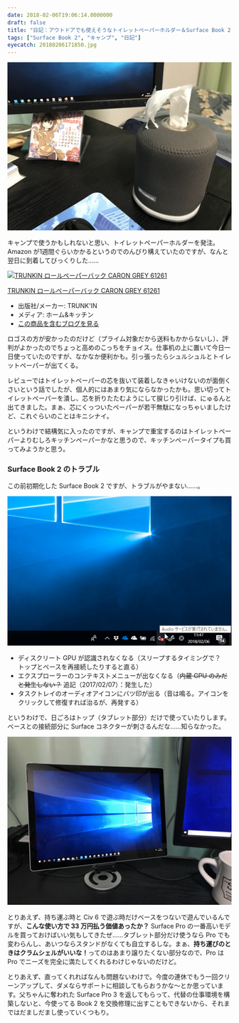 ```yaml
---
date: 2018-02-06T19:06:14.0000000
draft: false
title: "日記：アウトドアでも使えそうなトイレットペーパーホルダー＆Surface Book 2 のトラブルがやまない"
tags: ["Surface Book 2", "キャンプ", "日記"]
eyecatch: 20180206171850.jpg
---
```

<p><span itemscope itemtype="http://schema.org/Photograph"><img src="20180206171850.jpg" alt="f:id:daruyanagi:20180206171850j:plain" title="f:id:daruyanagi:20180206171850j:plain" class="hatena-fotolife" itemprop="image"></span></p><p>キャンプで使うかもしれないと思い、トイレットペーパーホルダーを発注。Amazon が1週間ぐらいかかるというのでのんびり構えていたのですが、なんと翌日に到着してびっくりした……</p><p><div class="hatena-asin-detail"><a href="http://www.amazon.co.jp/exec/obidos/ASIN/B002DGT0H8/bestylesnet-22/"><img src="https://images-fe.ssl-images-amazon.com/images/I/41pDDGZcrSL._SL160_.jpg" class="hatena-asin-detail-image" alt="TRUNKIN ロールペーパーバック CARON GREY 61261" title="TRUNKIN ロールペーパーバック CARON GREY 61261"></a><div class="hatena-asin-detail-info"><p class="hatena-asin-detail-title"><a href="http://www.amazon.co.jp/exec/obidos/ASIN/B002DGT0H8/bestylesnet-22/">TRUNKIN ロールペーパーバック CARON GREY 61261</a></p><ul><li><span class="hatena-asin-detail-label">出版社/メーカー:</span> TRUNK'IN</li><li><span class="hatena-asin-detail-label">メディア:</span> ホーム&キッチン</li><li><a href="http://d.hatena.ne.jp/asin/B002DGT0H8/bestylesnet-22" target="_blank">この商品を含むブログを見る</a></li></ul></div><div class="hatena-asin-detail-foot"></div></div></p><p>ロゴスの方が安かったのだけど（プライム対象だから送料もかからないし）、評判がよかったのでちょっと高めのこっちをチョイス。仕事机の上に置いて今日一日使っていたのですが、なかなか便利かも。引っ張ったらシュルシュルとトイレットペーパーが出てくる。</p><p>レビューではトイレットペーパーの芯を抜いて装着しなきゃいけないのが面倒くさいという話でしたが、個人的にはあまり気にならなかったかも。思い切ってトイレットペーパーを潰し、芯を折りたたむようにして捩じり引けば、にゅるんと出てきました。まぁ、芯にくっついたペーパーが若干無駄になっちゃいましたけど、これぐらいのことはキニシナイ。</p><p>というわけで結構気に入ったのですが、キャンプで重宝するのはトイレットペーパーよりむしろキッチンペーパーかなと思うので、キッチンペーパータイプも買ってみようかと思う。</p>

<div class="section">
<h3>Surface Book 2 のトラブル</h3>
<p>この前初期化した Surface Book 2 ですが、トラブルがやまない……。</p><p><span itemscope itemtype="http://schema.org/Photograph"><img src="20180206185239.png" alt="f:id:daruyanagi:20180206185239p:plain" title="f:id:daruyanagi:20180206185239p:plain" class="hatena-fotolife" itemprop="image"></span><br />
</p>

<ul>
<li>ディスクリート GPU が認識されなくなる（スリープするタイミングで？　トップとベースを再接続したりすると直る）</li>
<li>エクスプローラーのコンテキストメニューが出なくなる（<s>内蔵 GPU のみだと発生しない？</s> 追記（2017/02/07）：発生した）</li>
<li>タスクトレイのオーディオアイコンにバツ印が出る（音は鳴る。アイコンをクリックして修復すれば治るが、再発する）</li>
</ul><p>というわけで、日ごろはトップ（タブレット部分）だけで使っていたりします。ベースとの接続部分に Surface コネクターが刺さるんだな……知らなかった。</p><p><span itemscope itemtype="http://schema.org/Photograph"><img src="20180206173136.jpg" alt="f:id:daruyanagi:20180206173136j:plain" title="f:id:daruyanagi:20180206173136j:plain" class="hatena-fotolife" itemprop="image"></span></p><p>とりあえず、持ち運ぶ時と Civ 6 で遊ぶ時だけベースをつないで遊んでいるんですが、<b>こんな使い方で 33 万円払う価値あったか？</b> Surface Pro の一番高いモデルを買っておけばいい気もしてきたぜ……タブレット部分だけ使うなら Pro でも変わらんし、あいつならスタンドがなくても自立するしな。まぁ、<b>持ち運びのときはクラムシェルがいいな！</b>ってのはあまり譲りたくない部分なので、Pro は Pro でニーズを完全に満たしてくれるわけじゃないのだけど。</p><p>とりあえず、直ってくれればなんも問題ないわけで。今度の連休でもう一回クリーンアップして、ダメならサポートに相談してもらおうかな～とか思っています。父ちゃんに奪われた Surface Pro 3 を返してもらって、代替の仕事環境を構築しないと、今使ってる Book 2 を交換修理に出すこともできないから、それまではだましだまし使っていくつもり。</p>

</div>